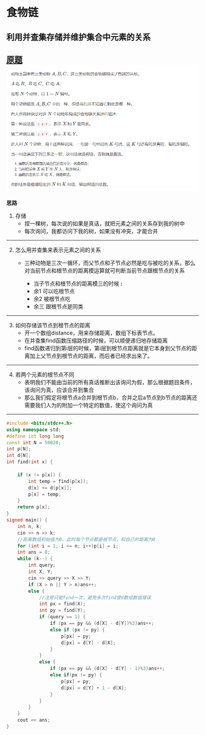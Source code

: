 # 食物链  
## 利用并查集存储并维护集合中元素的关系
[原题](https://www.acwing.com/problem/content/242/)
![图 1](../../images/36e331028559e75f0861d10f11cb128ce63e10c560a3c4464e295bb6495250eb.png)  
---
**思路**

1. 存储
   - 捏一棵树，每次说的如果是真话，就把元素之间的关系存到我的树中
   - 每次询问，我都访问下我的树，如果没有冲突，才能合并
---
2. 怎么用并查集来表示元素之间的关系
   - 三种动物是三次一循环，而父节点和子节点必然是吃与被吃的关系，那么对当前节点和根节点的距离模运算就可判断当前节点跟根节点的关系
           
        - 当子节点和根节点的距离模三的时候 **:**
        - 余1 可以吃根节点
        - 余2 被根节点吃
        - 余三 跟根节点是同类
---
3. 如何存储该节点到根节点的距离
     - 开一个数组distance，用来存储距离，数组下标表节点。
     - 在并查集find函数压缩路径的时候，可以顺便递归地存储距离 
     - find函数递归到第i层的时候，第i层到根节点距离就是它本身到父节点的距离加上父节点到根节点的距离，而后者已经求出来了。

---
4. 若两个元素的根节点不同
     - 表明我们不能由当前的所有真话推断出该询问为假，那么根据题目条件，该询问为真，应该合并到集合
     - 那么我们假定将根节点a合并到根节点b，合并之后a节点到b节点的距离还需要我们人为的附加一个特定的数值，使这个询问为真
---
```cpp
#include <bits/stdc++.h>
using namespace std;
#define int long long
const int N = 50020;
int p[N];
int d[N];
int find(int x) {
	
	if (x != p[x]) {
		int temp = find(p[x]);
		d[x] += d[p[x]];
		p[x] = temp;
	}
	return p[x];
}
signed main() {
	int n, k;
	cin >> n >> k;
	//距离数组初始值为0，此时每个节点都是根节点，和自己的距离为0
	for (int i = 1; i <= n; i++)p[i] = i;
	int ans = 0;
	while (k--) {
		int query;
		int X, Y;
		cin >> query >> X >> Y;
		if (X > n || Y > n)ans++;
		else {
			//注意只能find一次，避免多次find使d数组数值错误
			int px = find(X);
			int py = find(Y);
			if (query == 1) {
				if (px == py && (d[X] - d[Y])%3)ans++;
				else if (px != py) {
					p[px] = py;
					d[px] = d[Y] - d[X];
				}
			}
			else {
				if (px == py && (d[X] - d[Y] - 1)%3)ans++;
				else if(px != py) {
					p[px] = py;
					d[px] = d[Y] + 1 - d[X];
				}
			}
		}
	}
	cout << ans;
}
```
   